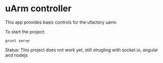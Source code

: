 uArm controller
===============
This app provides basic controls for the ufactory uarm.

To start the project:

`grunt serve`

Status: This project does not work yet, still strugling with socket.io, angular and nodejs